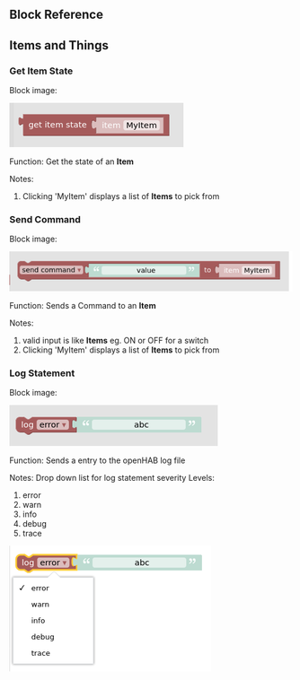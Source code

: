 ## Block Reference
## Items and Things

### Get Item State
Block image:

![GetItemState](https://github.com/MyRaceData/OH3BlocklyDoc/blob/main/GetItemState.png)

Function:
Get the state of an **Item**

Notes:
1. Clicking 'MyItem' displays a list of **Items** to pick from

### Send Command
Block image:

![GetItemState](https://github.com/MyRaceData/OH3BlocklyDoc/blob/main/SendCommand.png)

Function:
Sends a Command to an **Item**

Notes:
1. valid input is like **Items** eg. ON or OFF for a switch
2. Clicking 'MyItem' displays a list of **Items** to pick from

### Log Statement
Block image:

![GetItemState](https://github.com/MyRaceData/OH3BlocklyDoc/blob/main/OHLog.png)

Function:
Sends a entry to the openHAB log file

Notes:
Drop down list for log statement severity
Levels:
1. error
2. warn
3. info
4. debug
5. trace

![LogLevel](https://github.com/MyRaceData/OH3BlocklyDoc/blob/main/logLevelcrop.png)

